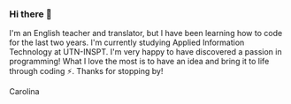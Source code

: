 ### Hi there 👋

I'm an English teacher and translator, but I have been learning how to code for the last two years. I'm currently studying Applied Information Technology at UTN-INSPT. I'm very happy to have discovered a passion in programming! What I love the most is to have an idea and bring it to life through coding ⚡.
Thanks for stopping by!

Carolina





<!--

- 🔭 I’m currently working on ...
- 🌱 I’m currently learning ...
- 👯 I’m looking to collaborate on ...
- 🤔 I’m looking for help with ...
- 💬 Ask me about ...
📫 How to reach me: ...
-->
